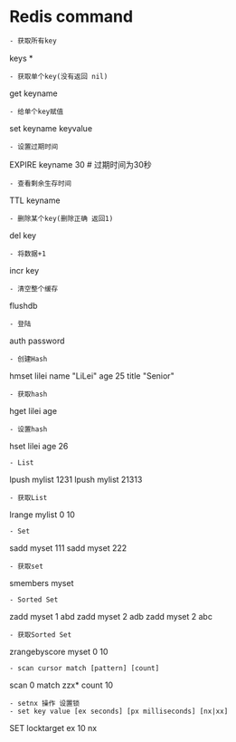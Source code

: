 # Redis command
```bash
- 获取所有key
```
keys *
```
- 获取单个key(没有返回 nil)
```
get keyname
```
- 给单个key赋值
```
set keyname keyvalue
```
- 设置过期时间
```
EXPIRE keyname 30 # 过期时间为30秒
```
- 查看剩余生存时间
```
TTL keyname
```
- 删除某个key(删除正确 返回1)
```
del key
```
- 将数据+1
```
incr key
```
- 清空整个缓存
```
flushdb
```
- 登陆
```
auth password
```
- 创建Hash
```
hmset lilei name "LiLei" age 25 title "Senior"
```
- 获取hash
```
hget lilei age
```
- 设置hash
```
hset lilei age 26
```
- List
```
lpush mylist 1231     lpush mylist 21313
```
- 获取List
```
lrange mylist 0 10
```
- Set
```
sadd myset 111 sadd myset 222
```
- 获取set
```
smembers myset
```
- Sorted Set
```
zadd myset 1 abd  zadd myset 2 adb   zadd myset 2 abc
```
- 获取Sorted Set
```
zrangebyscore myset 0 10
```
- scan cursor match [pattern] [count]
```
scan 0 match  zzx*  count 10
```
- setnx 操作 设置锁
- set key value [ex seconds] [px milliseconds] [nx|xx]
```
SET locktarget ex 10 nx 

```